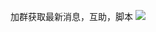 加群获取最新消息，互助，脚本
![](https://raw.githubusercontent.com/wwqhy/jd_618/main/a5b29514fbd2be0c3217defbaf991aa.jpg)